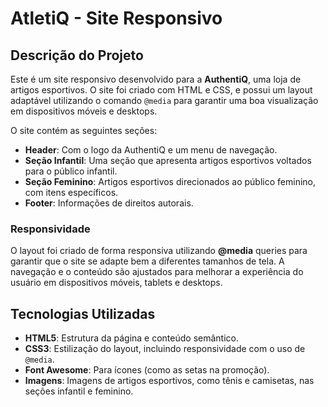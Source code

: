 # AtletiQ - Site Responsivo

## Descrição do Projeto

Este é um site responsivo desenvolvido para a **AuthentiQ**, uma loja de artigos esportivos. O site foi criado com HTML e CSS, e possui um layout adaptável utilizando o comando `@media` para garantir uma boa visualização em dispositivos móveis e desktops.

O site contém as seguintes seções:

- **Header**: Com o logo da AuthentiQ e um menu de navegação.
- **Seção Infantil**: Uma seção que apresenta artigos esportivos voltados para o público infantil.
- **Seção Feminino**: Artigos esportivos direcionados ao público feminino, com itens específicos.
- **Footer**: Informações de direitos autorais.

### Responsividade

O layout foi criado de forma responsiva utilizando **@media** queries para garantir que o site se adapte bem a diferentes tamanhos de tela. A navegação e o conteúdo são ajustados para melhorar a experiência do usuário em dispositivos móveis, tablets e desktops.

## Tecnologias Utilizadas

- **HTML5**: Estrutura da página e conteúdo semântico.
- **CSS3**: Estilização do layout, incluindo responsividade com o uso de `@media`.
- **Font Awesome**: Para ícones (como as setas na promoção).
- **Imagens**: Imagens de artigos esportivos, como tênis e camisetas, nas seções infantil e feminino.
